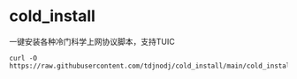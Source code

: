 # cold_install

一键安装各种冷门科学上网协议脚本，支持TUIC

```shell
curl -O https://raw.githubusercontent.com/tdjnodj/cold_install/main/cold_install.sh
```
